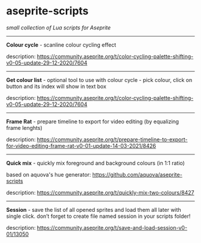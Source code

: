 # aseprite-scripts

*small collection of Lua scripts for Aseprite*

--- 
**Colour cycle** - scanline colour cycling effect 

description: https://community.aseprite.org/t/color-cycling-palette-shifting-v0-05-update-29-12-2020/7604 

---
**Get colour list** - optional tool to use with colour cycle - pick colour, click on button and its index will show in text box 

description: https://community.aseprite.org/t/color-cycling-palette-shifting-v0-05-update-29-12-2020/7604  

---
**Frame Rat** - prepare timeline to export for video editing (by equalizing frame lenghts) 

description: https://community.aseprite.org/t/prepare-timeline-to-export-for-video-editing-frame-rat-v0-01-update-14-03-2021/8426

---
**Quick mix** - quickly mix foreground and background colours (in 1:1 ratio) 

based on aquova's hue generator: https://github.com/aquova/aseprite-scripts 

description: https://community.aseprite.org/t/quickly-mix-two-colours/8427 

---
**Session** - save the list of all opened sprites and load them all later with single click. 
don’t forget to create file named session in your scripts folder! 

description: https://community.aseprite.org/t/save-and-load-session-v0-01/13050
